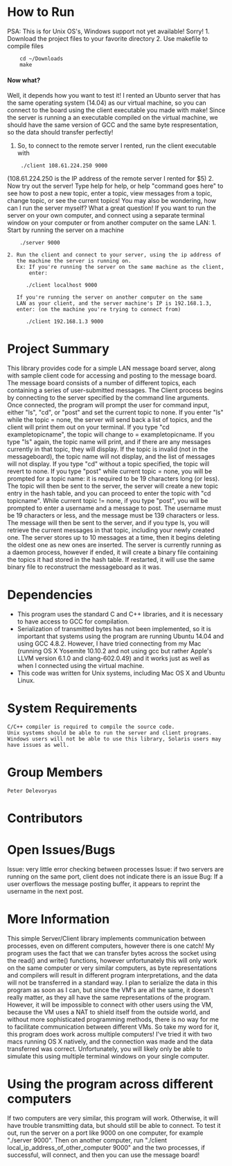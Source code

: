 # How to Run
PSA: This is for Unix OS's, Windows support not yet available! Sorry!
    1. Download the project files to your favorite directory
    2. Use makefile to compile files

        cd ~/Downloads
        make

#### Now what?
Well, it depends how you want to test it! I rented an Ubunto server that has
the same operating system (14.04) as our virtual machine, so you can connect
to the board using the client executable you made with make! Since the server
is running a an executable compiled on the virtual machine, we should have
the same version of GCC and the same byte respresentation, so the data
should transfer perfectly!
1. So, to connect to the remote server I rented, run the client executable
  with 

        ./client 108.61.224.250 9000

(108.61.224.250 is the IP address of the remote server I rented for $5)
2. Now try out the server! Type help for help, or help "command goes here"
   to see how to post a new topic, enter a topic, view messages from a topic,
   change topic, or see the current topics!
You may also be wondering, how can I run the server myself? What a great
question! If you want to run the server on your own computer, and connect
using a separate terminal window on your computer or from another computer
on the same LAN:
    1. Start by running the server on a machine

        ./server 9000

    2. Run the client and connect to your server, using the ip address of
       the machine the server is running on.
       Ex: If you're running the server on the same machine as the client,
           enter:

          ./client localhost 9000

       If you're running the server on another computer on the same
       LAN as your client, and the server machine's IP is 192.168.1.3,
       enter: (on the machine you're trying to connect from)

          ./client 192.168.1.3 9000

# Project Summary
This library provides code for a simple LAN message board server, along with
sample client code for accessing and posting to the message board. The message
board consists of a number of different topics, each containing a series of
user-submitted messages. The Client process begins by connecting to the server
specified by the command line arguments. Once connected, the program will
prompt the user for command input, either "ls", "cd", or "post" and set
the current topic to none. If you enter "ls" while the topic = none,
the server will send back a list of topics, and the client will print them
out on your terminal. If you type "cd exampletopicname", the topic will
change to = exampletopicname. If you type "ls" again, the topic name will
print, and if there are any messages currently in that topic, they will display.
If the topic is invalid (not in the messageboard), the topic name will not display,
and the list of messages will not display. If you type "cd" without a topic
specified, the topic will revert to none. If you type "post" while current
topic = none, you will be prompted for a topic name: it is required to be
19 characters long (or less). The topic will then be sent to the server,
the server will create a new topic entry in the hash table, and you can proceed
to enter the topic with "cd topicname". While current topic != none, if
you type "post", you will be prompted to enter a username and a message to post.
The username must be 19 characters or less, and the message must be 139 characters
or less. The message will then be sent to the server, and if you type ls, you
will retrieve the current messages in that topic, including your newly created one.
The server stores up to 10 messages at a time, then it begins deleting the oldest one
as new ones are inserted.
The server is currently running as a daemon process, however if ended, it will
create a binary file containing the topics it had stored in the hash table. If
restarted, it will use the same binary file to reconstruct the messageboard
as it was.

# Dependencies
* This program uses the standard C and C++ libraries, and it is necessary to have access to GCC for compilation.
* Serialization of transmitted bytes has not been implemented, so it is important that systems using the program are running Ubuntu 14.04 and using GCC 4.8.2. However, I have tried connecting from my Mac (running OS X Yosemite 10.10.2 and not using gcc but rather Apple's LLVM version 6.1.0 and clang-602.0.49) and it works just as well as when I connected using the virtual machine.
* This code was written for Unix systems, including Mac OS X and Ubuntu Linux.

# System Requirements
    C/C++ compiler is required to compile the source code.
    Unix systems should be able to run the server and client programs.
    Windows users will not be able to use this library, Solaris users may have issues as well.

# Group Members
    Peter Delevoryas

# Contributors

# Open Issues/Bugs
Issue: very little error checking between processes
Issue: if two servers are running on the same port, client does not indicate there is an issue
Bug: If a user overflows the message posting buffer, it appears to reprint the username in the next post.

# More Information
This simple Server/Client library implements communication between processes, even on different computers, however there is one catch! My program uses the fact that we can transfer bytes across the socket using the read() and write() functions, however unfortunately this will only work on the same computer or very similar computers, as byte representations and compilers will result in different program interpretations, and the data will not be transferred in a standard way. I plan to serialize the data in this program as soon as I can, but since the VM's are all the same, it doesn't really matter, as they all have the same representations of the program. However, it will be impossible to connect with other users using the VM, because the VM uses a NAT to shield itself from the outside world, and without more sophisticated programming methods, there is no way for me to facilitate communication between different VMs. So take my word for it, this program does work across multiple computers! I've tried it with two macs running OS X natively, and the connection was made and the data transferred was correct. Unfortunately, you will likely only be able to simulate this using multiple terminal windows on your single computer.

# Using the program across different computers
If two computers are very similar, this program will work. Otherwise, it will
have trouble transmitting data, but should still be able to connect.
To test it out, run the server on a port like 9000 on one computer,
for example "./server 9000".
Then on another computer, run "./client local_ip_address_of_other_computer 9000"
and the two processes, if successful, will connect, and then you can use the message board!

